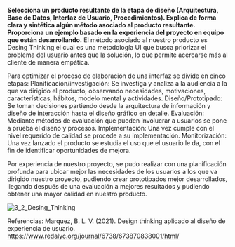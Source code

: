 **Selecciona un producto resultante de la etapa de diseño (Arquitectura, Base de Datos, Interfaz de Usuario, Procedimientos). Explica de forma clara y sintética algún método asociado al producto resultante. Proporciona un ejemplo basado en la experiencia del proyecto en equipo que están desarrollando.**
El método asociado al nuestro producto es Desing Thinking el cual es una metodología UI que busca priorizar el problema del usuario antes que la solución, lo que permite acercarse más al cliente de manera empática.

Para optimizar el proceso de elaboración de una interfaz se divide en cinco etapas:
Planificación/investigación: Se investiga y analiza a la audiencia a la que va dirigido el producto, observando necesidades, motivaciones, características, hábitos, modelo mental y actividades.
Diseño/Prototipado: Se toman decisiones partiendo desde la arquitectura de información y diseño de interacción hasta el diseño gráfico en detalle.
Evaluación: Mediante métodos de evaluación que pueden involucrar a usuarios se pone a prueba el diseño y procesos.
Implementación: Una vez cumple con el nivel requerido de calidad se procede a su implementación.
Monitorización: Una vez lanzado el producto se estudia el uso que el usuario le da, con el fin de identificar oportunidades de mejora.

Por experiencia de nuestro proyecto, se pudo realizar con una planificación profunda para ubicar mejor las necesidades de los usuarios a los que va dirigido nuestro proyecto, pudiendo crear prototipados mejor desarrollados, llegando después de una evaluación a mejores resultados y pudiendo obtener una mayor calidad en nuestro producto. 

![3_2_Desing_Thinking]([https://ejemplo.com/imagen.jpg](https://github.com/Laimlobering/Proyectos-LIS-2023/blob/170b631fd2a29d47157c03f6b8acb43743c8d8e8/Artefactos/3_2_Desing_Thinking_Cinco_Pasos.jpg))

Referencias: Marquez, B. L. V. (2021). Design thinking aplicado al diseño de experiencia de usuario. https://www.redalyc.org/journal/6738/673870838001/html/
